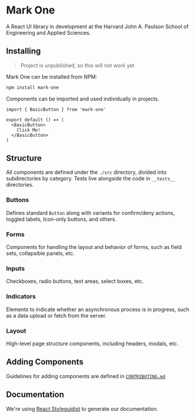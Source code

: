 # Mark One

A React UI library in development at the Harvard John A. Paulson School of Engineering and Applied Sciences.

## Installing

> Project is unpublished, so this will not work yet

Mark One can be installed from NPM:

``` bash
npm install mark-one
```

Components can be imported and used individually in projects.

``` tsx static
import { BasicButton } from 'mark-one'

export default () => (
  <BasicButton>
    Click Me!
  </BasicButton>
)
```

## Structure

All components are defined under the `./src` directory, divided into subdirectories by category. Tests live alongside the code in `__tests__` directories.

### Buttons

Defines standard `Button` along with variants for confirm/deny actions, toggled labels, Icon-only buttons, and others.

### Forms

Components for handling the layout and behavior of forms, such as field sets, collapsible panels, etc.

### Inputs

Checkboxes, radio buttons, text areas, select boxes, etc.

### Indicators

Elements to indicate whether an asynchronous process is in progress, such as a data upload or fetch from the server.

### Layout

High-level page structure components, including headers, modals, etc.

## Adding Components

Guidelines for adding components are defined in [`CONTRIBUTING.md`](CONTRIBUTING.md)

## Documentation

We're using [React Styleguidist](https://react-styleguidist.js.org/) to generate our documentation.

